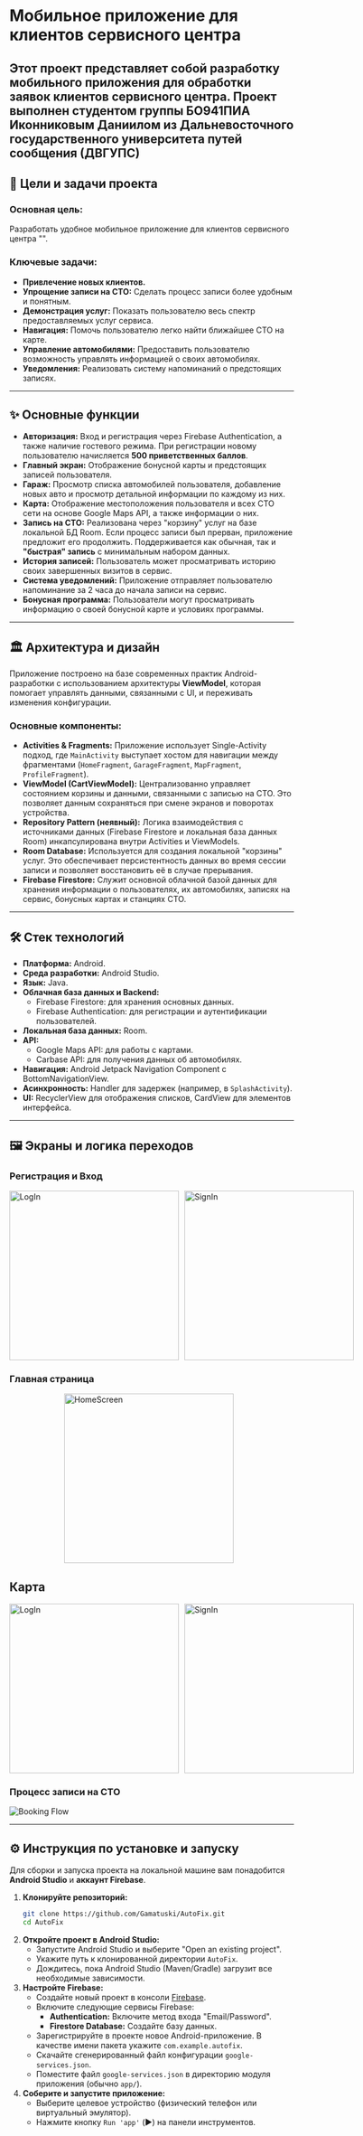 
# Мобильное приложение для клиентов сервисного центра

Этот проект представляет собой разработку **мобильного приложения для обработки заявок клиентов сервисного центра**. Проект выполнен студентом группы БО941ПИА Иконниковым Даниилом из Дальневосточного государственного университета путей сообщения (ДВГУПС)
-----

## 🎯 Цели и задачи проекта

### Основная цель:

Разработать удобное мобильное приложение для клиентов сервисного центра "".

### Ключевые задачи:

  * **Привлечение новых клиентов.**
  * **Упрощение записи на СТО:** Сделать процесс записи более удобным и понятным.
  * **Демонстрация услуг:** Показать пользователю весь спектр предоставляемых услуг сервиса.
  * **Навигация:** Помочь пользователю легко найти ближайшее СТО на карте.
  * **Управление автомобилями:** Предоставить пользователю возможность управлять информацией о своих автомобилях.
  * **Уведомления:** Реализовать систему напоминаний о предстоящих записях.

-----

## ✨ Основные функции

  * **Авторизация:** Вход и регистрация через Firebase Authentication, а также наличие гостевого режима. При регистрации новому пользователю начисляется **500 приветственных баллов**.
  * **Главный экран:** Отображение бонусной карты и предстоящих записей пользователя.
  * **Гараж:** Просмотр списка автомобилей пользователя, добавление новых авто и просмотр детальной информации по каждому из них.
  * **Карта:** Отображение местоположения пользователя и всех СТО сети на основе Google Maps API, а также информации о них.
  * **Запись на СТО:** Реализована через "корзину" услуг на базе локальной БД Room. Если процесс записи был прерван, приложение предложит его продолжить. Поддерживается как обычная, так и **"быстрая" запись** с минимальным набором данных.
  * **История записей:** Пользователь может просматривать историю своих завершенных визитов в сервис.
  * **Система уведомлений:** Приложение отправляет пользователю напоминание за 2 часа до начала записи на сервис.
  * **Бонусная программа:** Пользователи могут просматривать информацию о своей бонусной карте и условиях программы.

-----

## 🏛️ Архитектура и дизайн

Приложение построено на базе современных практик Android-разработки с использованием архитектуры **ViewModel**, которая помогает управлять данными, связанными с UI, и переживать изменения конфигурации.

### Основные компоненты:

  * **Activities & Fragments:** Приложение использует Single-Activity подход, где `MainActivity` выступает хостом для навигации между фрагментами (`HomeFragment`, `GarageFragment`, `MapFragment`, `ProfileFragment`).
  * **ViewModel (CartViewModel):** Централизованно управляет состоянием корзины и данными, связанными с записью на СТО. Это позволяет данным сохраняться при смене экранов и поворотах устройства.
  * **Repository Pattern (неявный):** Логика взаимодействия с источниками данных (Firebase Firestore и локальная база данных Room) инкапсулирована внутри Activities и ViewModels.
  * **Room Database:** Используется для создания локальной "корзины" услуг. Это обеспечивает персистентность данных во время сессии записи и позволяет восстановить её в случае прерывания.
  * **Firebase Firestore:** Служит основной облачной базой данных для хранения информации о пользователях, их автомобилях, записях на сервис, бонусных картах и станциях СТО.

-----

## 🛠️ Стек технологий

  * **Платформа:** Android.
  * **Среда разработки:** Android Studio.
  * **Язык:** Java.
  * **Облачная база данных и Backend:**
      * Firebase Firestore: для хранения основных данных.
      * Firebase Authentication: для регистрации и аутентификации пользователей.
  * **Локальная база данных:** Room.
  * **API:**
      * Google Maps API: для работы с картами.
      * Carbase API: для получения данных об автомобилях.
  * **Навигация:** Android Jetpack Navigation Component с BottomNavigationView.
  * **Асинхронность:** Handler для задержек (например, в `SplashActivity`).
  * **UI:** RecyclerView для отображения списков, CardView для элементов интерфейса.

-----

## 🖼️ Экраны и логика переходов
### Регистрация и Вход
<div style="display: flex; justify-content: space-around;">
  <img src="https://github.com/Gamatuski/AutoFix/blob/Images/logIn.jpg" alt="LogIn" width="300" height="auto" style="margin-right: 10px;">
  <img src="https://github.com/Gamatuski/AutoFix/blob/Images/signIn.jpg" alt="SignIn" width="300" height="auto">
</div>

### Главная страница
<div style="display: flex; justify-content: space-around;">
  <img src="https://github.com/Gamatuski/AutoFix/blob/Images/home_screen.jpg" alt="HomeScreen" width="300" height="auto" style="margin-right: 10px;">
</div>

## Карта
<div style="display: flex; justify-content: space-around;">
  <img src="https://github.com/Gamatuski/AutoFix/blob/Images/map.jpg" alt="LogIn" width="300" height="auto" style="margin-right: 10px;">
  <img src="https://github.com/Gamatuski/AutoFix/blob/Images/sto.jpg" alt="SignIn" width="300" height="auto">
</div>

### Процесс записи на СТО
![Booking Flow](https://github.com/Gamatuski/AutoFix/blob/Images/image.png)

-----

## ⚙️ Инструкция по установке и запуску

Для сборки и запуска проекта на локальной машине вам понадобится **Android Studio** и **аккаунт Firebase**.

1.  **Клонируйте репозиторий:**
    ```bash
    git clone https://github.com/Gamatuski/AutoFix.git
    cd AutoFix
    ```
2.  **Откройте проект в Android Studio:**
      * Запустите Android Studio и выберите "Open an existing project".
      * Укажите путь к клонированной директории `AutoFix`.
      * Дождитесь, пока Android Studio (Maven/Gradle) загрузит все необходимые зависимости.
3.  **Настройте Firebase:**
      * Создайте новый проект в консоли [Firebase](https://console.firebase.google.com/).
      * Включите следующие сервисы Firebase:
          * **Authentication:** Включите метод входа "Email/Password".
          * **Firestore Database:** Создайте базу данных.
      * Зарегистрируйте в проекте новое Android-приложение. В качестве имени пакета укажите `com.example.autofix`.
      * Скачайте сгенерированный файл конфигурации `google-services.json`.
      * Поместите файл `google-services.json` в директорию модуля приложения (обычно `app/`).
4.  **Соберите и запустите приложение:**
      * Выберите целевое устройство (физический телефон или виртуальный эмулятор).
      * Нажмите кнопку `Run 'app'` (▶️) на панели инструментов.
